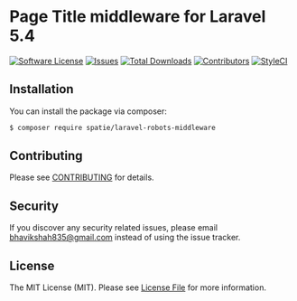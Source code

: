# Page Title middleware for Laravel 5.4

[![Software License](https://img.shields.io/badge/license-MIT-brightgreen.svg?style=flat-square)](LICENSE)
[![Issues](https://img.shields.io/github/issues/bhavikshah9/page-title-middleware.svg?style=flat-square)](https://github.com/bhavikshah9/page-title-middleware/issues)
[![Total Downloads](https://img.shields.io/github/downloads/bhavikshah9/page-title-middleware/total.svg?style=flat-square)](https://github.com/bhavikshah9/page-title-middleware/issues)
[![Contributors](https://img.shields.io/github/contributors/bhavikshah9/page-title-middleware.svg?style=flat-square)](https://github.com/bhavikshah9/page-title-middleware/graphs/contributors)
[![StyleCI](https://styleci.io/repos/94321375/shield?branch=master)](https://styleci.io/repos/94321375)

## Installation

You can install the package via composer:
``` bash
$ composer require spatie/laravel-robots-middleware
```

## Contributing

Please see [CONTRIBUTING](CONTRIBUTING.md) for details.

## Security

If you discover any security related issues, please email bhavikshah835@gmail.com instead of using the issue tracker.

## License

The MIT License (MIT). Please see [License File](LICENSE) for more information.